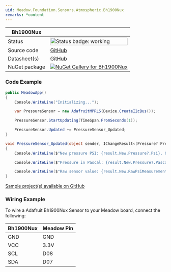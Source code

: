 ```yaml
---
uid: Meadow.Foundation.Sensors.Atmospheric.Bh1900Nux
remarks: *content
---
```


| Bh1900Nux | |
|--------|--------|
| Status | <img src="https://img.shields.io/badge/Working-brightgreen" style="width: auto; height: -webkit-fill-available;" alt="Status badge: working" /> |
| Source code | [GitHub](https://github.com/WildernessLabs/Meadow.Foundation/tree/main/Source/Meadow.Foundation.Peripherals/Sensors.Atmospheric.Bh1900Nux) |
| Datasheet(s) | [GitHub](https://github.com/WildernessLabs/Meadow.Foundation/tree/main/Source/Meadow.Foundation.Peripherals/Sensors.Atmospheric.Bh1900Nux/Datasheet) |
| NuGet package | <a href="https://www.nuget.org/packages/Meadow.Foundation.Sensors.Atmospheric.Bh1900Nux/" target="_blank"><img src="https://img.shields.io/nuget/v/Meadow.Foundation.Sensors.Atmospheric.Bh1900Nux.svg?label=Meadow.Foundation.Sensors.Atmospheric.Bh1900Nux" alt="NuGet Gallery for Bh1900Nux" /></a> |

### Code Example

```csharp
public MeadowApp()
{
    Console.WriteLine("Initializing...");

    var PressureSensor = new AdafruitMPRLS(Device.CreateI2cBus());

    PressureSensor.StartUpdating(TimeSpan.FromSeconds(1));

    PressureSensor.Updated += PressureSensor_Updated;
}

void PressureSensor_Updated(object sender, IChangeResult<(Pressure? Pressure, Pressure? RawPsiMeasurement)> result)
{
    Console.WriteLine($"New pressure PSI: {result.New.Pressure?.Psi}, Old pressure PSI: {result.Old?.Pressure?.Psi}");

    Console.WriteLine($"Pressure in Pascal: {result.New.Pressure?.Pascal}");

    Console.WriteLine($"Raw sensor value: {result.New.RawPsiMeasurement?.Psi}");
}

```

[Sample project(s) available on GitHub](https://github.com/WildernessLabs/Meadow.Foundation/tree/main/Source/Meadow.Foundation.Peripherals/Sensors.Atmospheric.Bh1900Nux/Samples/Bh1900Nux_Sample)

### Wiring Example

To wire a Adafruit Bh1900Nux Sensor to your Meadow board, connect the following:

| Bh1900Nux  | Meadow Pin |
|--------|------------|
| GND    | GND        |
| VCC    | 3.3V       |
| SCL    | D08        |
| SDA    | D07        |




